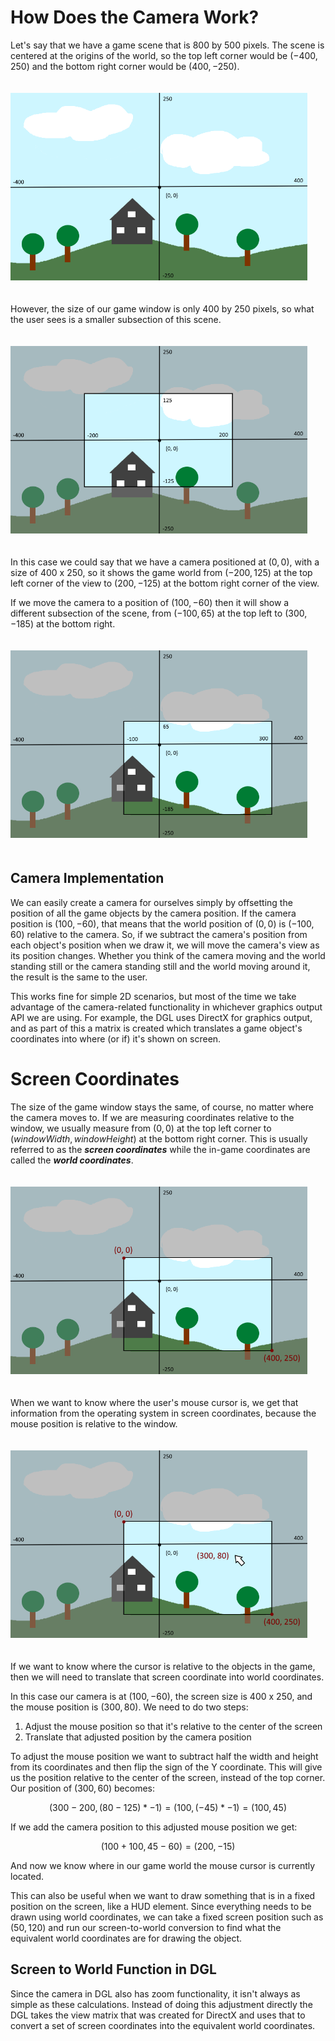 # How Does the Camera Work?

Let's say that we have a game scene that is 800 by 500 pixels. The scene is centered at the origins of the world, so the top left corner would be $(-400, 250)$ and the bottom right corner would be $(400, -250)$.

<img src="https://github.com/DigiPen-Faculty/DigiPen-Graphics-Library/blob/main/docs/images/camera/scene-coordinates.png" height=300 alt="A rectangular image with X and Y axes" vspace=20>

However, the size of our game window is only 400 by 250 pixels, so what the user sees is a smaller subsection of this scene.

<img src="https://github.com/DigiPen-Faculty/DigiPen-Graphics-Library/blob/main/docs/images/camera/camera1.png" height=300 alt="Shows a smaller centered rectangle inside the scene" vspace=20>

In this case we could say that we have a camera positioned at $(0, 0)$, with a size of 400 x 250, so it shows the game world from $(-200, 125)$ at the top left corner of the view to $(200, -125)$ at the bottom right corner of the view.

If we move the camera to a position of $(100, -60)$ then it will show a different subsection of the scene, from $(-100, 65)$ at the top left to $(300, -185)$ at the bottom right.

<img src="https://github.com/DigiPen-Faculty/DigiPen-Graphics-Library/blob/main/docs/images/camera/camera2.png" height=300 alt="The camera rectangle has shifted right and down" vspace=20>

## Camera Implementation

We can easily create a camera for ourselves simply by offsetting the position of all the game objects by the camera position. If the camera position is $(100, -60)$, that means that the world position of $(0, 0)$ is $(-100, 60)$ relative to the camera. So, if we subtract the camera's position from each object's position when we draw it, we will move the camera's view as its position changes. Whether you think of the camera moving and the world standing still or the camera standing still and the world moving around it, the result is the same to the user.

This works fine for simple 2D scenarios, but most of the time we take advantage of the camera-related functionality in whichever graphics output API we are using. For example, the DGL uses DirectX for graphics output, and as part of this a matrix is created which translates a game object's coordinates into where (or if) it's shown on screen.


# Screen Coordinates

The size of the game window stays the same, of course, no matter where the camera moves to. If we are measuring coordinates relative to the window, we usually measure from $(0, 0)$ at the top left corner to $(windowWidth, windowHeight)$ at the bottom right corner. This is usually referred to as the ***screen coordinates*** while the in-game coordinates are called the ***world coordinates***. 

<img src="https://github.com/DigiPen-Faculty/DigiPen-Graphics-Library/blob/main/docs/images/camera/camera3.png" height=300 alt="Shows text with the screen coordinates" vspace=20>

When we want to know where the user's mouse cursor is, we get that information from the operating system in screen coordinates, because the mouse position is relative to the window.

<img src="https://github.com/DigiPen-Faculty/DigiPen-Graphics-Library/blob/main/docs/images/camera/camera4.png" height=300 alt="Screen coordinates of a mouse cursor" vspace=20>

If we want to know where the cursor is relative to the objects in the game, then we will need to translate that screen coordinate into world coordinates. 

In this case our camera is at $(100, -60)$, the screen size is 400 x 250, and the mouse position is $(300, 80)$. We need to do two steps:

1. Adjust the mouse position so that it's relative to the center of the screen
1. Translate that adjusted position by the camera position

To adjust the mouse position we want to subtract half the width and height from its coordinates and then flip the sign of the Y coordinate. This will give us the position relative to the center of the screen, instead of the top corner. Our position of $(300, 60)$ becomes:
    
$$(300 - 200, (80 - 125) * -1) = (100, (-45) * -1) = (100, 45)$$

If we add the camera position to this adjusted mouse position we get:

$$(100 + 100, 45 - 60) = (200, -15)$$

And now we know where in our game world the mouse cursor is currently located.

This can also be useful when we want to draw something that is in a fixed position on the screen, like a HUD element. Since everything needs to be drawn using world coordinates, we can take a fixed screen position such as $(50, 120)$ and run our screen-to-world conversion to find what the equivalent world coordinates are for drawing the object.

## Screen to World Function in DGL

Since the camera in DGL also has zoom functionality, it isn't always as simple as these calculations. Instead of doing this adjustment directly the DGL takes the view matrix that was created for DirectX and uses that to convert a set of screen coordinates into the equivalent world coordinates. 